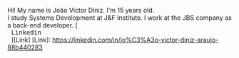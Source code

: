 Hi! My name is João Victor Diniz. I'm 15 years old.
<br>I study Systems Development at J&F Institute. I work at the JBS company as a back-end developer.
[<kbd> <br> Linkedin <br> </kbd>][Link]
[Link]: https://linkedin.com/in/jo%C3%A3o-victor-diniz-araujo-88b440283
